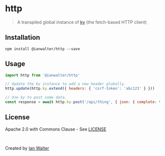 # http
> A transpiled global instance of [ky][kyUrl] (the fetch-based HTTP client)

## Installation

```console
npm install @ianwalter/http --save
```

## Usage

```js
import http from '@ianwalter/http'

// Update the ky instance to add a new header globally.
http.update(http.ky.extend({ headers: { 'csrf-token': 'abc123' } }))

// Use ky to post some data.
const response = await http.ky.post('/api/thing', { json: { complete: true } })
```

## License

Apache 2.0 with Commons Clause - See [LICENSE](https://github.com/ianwalter/http/blob/master/LICENSE)

&nbsp;

Created by [Ian Walter](https://iankwalter.com)

[kyUrl]: https://github.com/sindresorhus/ky
